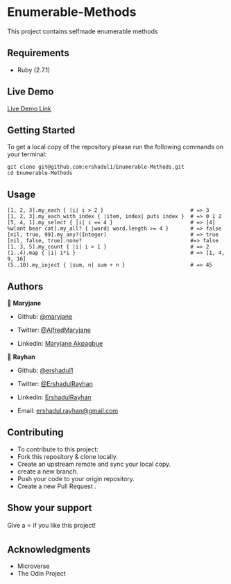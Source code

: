 # Enumerable-Methods

This project contains selfmade enumerable methods

## Requirements

- Ruby (2.7.1)
 
## Live Demo

[Live Demo Link](https://repl.it/join/ianlrxsb-ershadul)
​

## Getting Started

To get a local copy of the repository please run the following commands on your terminal:

```
git clone git@github.com:ershadul1/Enumerable-Methods.git
cd Enumerable-Methods
```


## Usage

```
[1, 2, 3].my_each { |i| i > 2 }                            # => 3
[1, 2, 3].my_each_with_index { |item, index| puts index }  # => 0 1 2
[5, 4, 1].my_select { |i| i == 4 }                         # => [4]
%w[ant bear cat].my_all? { |word| word.length >= 4 }       # => false
[nil, true, 99].my_any?(Integer)                           # => true
[nil, false, true].none?                                   #=> false
[1, 3, 5].my_count { |i| i > 1 }                           # => 2
(1..4).map { |i| i*i }                                     # => [1, 4, 9, 16]
(5..10).my_inject { |sum, n| sum + n }                     # => 45
```

## Authors

👤 **Maryjane**

- Github: [@maryjane](https://github.com/maryjanee)

- Twitter: [@AlfredMaryjane](https://twitter.com/AlfredMaryjane)

- Linkedin: [Maryjane Akpagbue](https://www.linkedin.com/in/maryjane-akpagbue-1500b7173/)

👤 **Rayhan**
​
- Github: [@ershadul1](https://github.com/ershadul1)

- Twitter: [@ErshadulRayhan](https://twitter.com/ErshadulRayhan)

- Linkedin: [ErshadulRayhan](https://www.linkedin.com/in/ershadul-hakim-rayhan-a5a17649/)

- Email:  ershadul.rayhan@gmail.com
  ​

## Contributing

- To contribute to this project:
- Fork this repository & clone locally.
- Create an upstream remote and sync your local copy.
- create a new branch.
- Push your code to your origin repository.
- Create a new Pull Request .

## Show your support

Give a ⭐️ if you like this project!
​

## Acknowledgments

- Microverse
- The Odin Project
